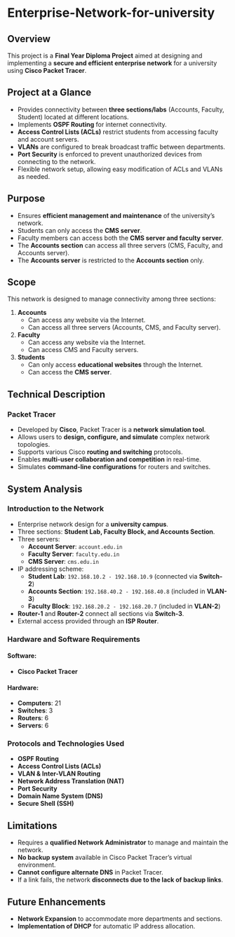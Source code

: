 # Enterprise-Network-for-university

## Overview
This project is a **Final Year Diploma Project** aimed at designing and implementing a **secure and efficient enterprise network** for a university using **Cisco Packet Tracer**.

## Project at a Glance
- Provides connectivity between **three sections/labs** (Accounts, Faculty, Student) located at different locations.
- Implements **OSPF Routing** for internet connectivity.
- **Access Control Lists (ACLs)** restrict students from accessing faculty and account servers.
- **VLANs** are configured to break broadcast traffic between departments.
- **Port Security** is enforced to prevent unauthorized devices from connecting to the network.
- Flexible network setup, allowing easy modification of ACLs and VLANs as needed.

## Purpose
- Ensures **efficient management and maintenance** of the university’s network.
- Students can only access the **CMS server**.
- Faculty members can access both the **CMS server and faculty server**.
- The **Accounts section** can access all three servers (CMS, Faculty, and Accounts server).
- The **Accounts server** is restricted to the **Accounts section** only.

## Scope
This network is designed to manage connectivity among three sections:
1. **Accounts**
   - Can access any website via the Internet.
   - Can access all three servers (Accounts, CMS, and Faculty server).
2. **Faculty**
   - Can access any website via the Internet.
   - Can access CMS and Faculty servers.
3. **Students**
   - Can only access **educational websites** through the Internet.
   - Can access the **CMS server**.

## Technical Description
### **Packet Tracer**
- Developed by **Cisco**, Packet Tracer is a **network simulation tool**.
- Allows users to **design, configure, and simulate** complex network topologies.
- Supports various Cisco **routing and switching** protocols.
- Enables **multi-user collaboration and competition** in real-time.
- Simulates **command-line configurations** for routers and switches.

## System Analysis
### **Introduction to the Network**
- Enterprise network design for a **university campus**.
- Three sections: **Student Lab, Faculty Block, and Accounts Section**.
- Three servers:
  - **Account Server**: `account.edu.in`
  - **Faculty Server**: `faculty.edu.in`
  - **CMS Server**: `cms.edu.in`
- IP addressing scheme:
  - **Student Lab**: `192.168.10.2 - 192.168.10.9` (connected via **Switch-2**)
  - **Accounts Section**: `192.168.40.2 - 192.168.40.8` (included in **VLAN-3**)
  - **Faculty Block**: `192.168.20.2 - 192.168.20.7` (included in **VLAN-2**)
- **Router-1** and **Router-2** connect all sections via **Switch-3**.
- External access provided through an **ISP Router**.

### **Hardware and Software Requirements**
#### **Software:**
- **Cisco Packet Tracer**

#### **Hardware:**
- **Computers**: 21
- **Switches**: 3
- **Routers**: 6
- **Servers**: 6

### **Protocols and Technologies Used**
- **OSPF Routing**
- **Access Control Lists (ACLs)**
- **VLAN & Inter-VLAN Routing**
- **Network Address Translation (NAT)**
- **Port Security**
- **Domain Name System (DNS)**
- **Secure Shell (SSH)**

## Limitations
- Requires a **qualified Network Administrator** to manage and maintain the network.
- **No backup system** available in Cisco Packet Tracer’s virtual environment.
- **Cannot configure alternate DNS** in Packet Tracer.
- If a link fails, the network **disconnects due to the lack of backup links**.

## Future Enhancements
- **Network Expansion** to accommodate more departments and sections.
- **Implementation of DHCP** for automatic IP address allocation.


